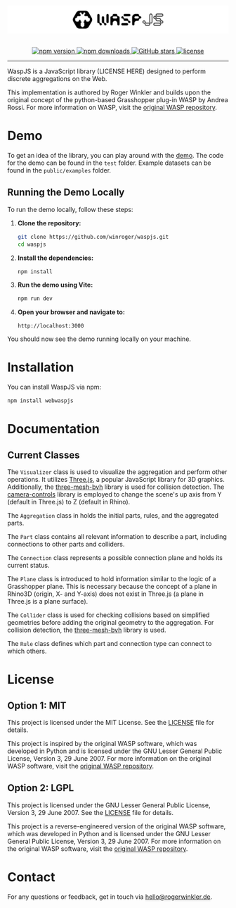<div style="width: 100%; height: auto; margin: 0 auto; display: flex; align-items: center; justify-content: center;">
    <img src="./public/static/banner.svg" alt="WaspJS Banner" style="width: 100%; height: auto;">
</div>
<br>


<p align="center">
    <a href="https://www.npmjs.com/package/webwaspjs">
        <img src="https://img.shields.io/npm/v/webwaspjs.svg" alt="npm version">
    </a>
    <a href="https://www.npmjs.com/package/webwaspjs">
        <img src="https://img.shields.io/npm/dm/webwaspjs.svg" alt="npm downloads">
    </a>
    <a href="https://github.com/winroger/waspjs">
        <img src="https://img.shields.io/github/stars/winroger/waspjs.svg" alt="GitHub stars">
    </a>
    <a href="https://github.com/winroger/waspjs/LICENSE">
        <img src="https://img.shields.io/github/license/winroger/waspjs.svg" alt="license">
    </a>
</p>

---
WaspJS is a JavaScript library (LICENSE HERE) designed to perform discrete aggregations on the Web.

This implementation is authored by Roger Winkler and builds upon the original concept of the python-based Grasshopper plug-in WASP by Andrea Rossi. For more information on WASP, visit the [original WASP repository](https://github.com/ar0551/Wasp).

# Demo

To get an idea of the library, you can play around with the [demo](https://winroger.github.io/waspjs/). The code for the demo can be found in the `test` folder. Example datasets can be found in the `public/examples` folder.

## Running the Demo Locally

To run the demo locally, follow these steps:

1. **Clone the repository:**

    ```bash
    git clone https://github.com/winroger/waspjs.git
    cd waspjs
    ```

2. **Install the dependencies:**

    ```bash
    npm install
    ```

3. **Run the demo using Vite:**

    ```bash
    npm run dev
    ```

4. **Open your browser and navigate to:**

    ```
    http://localhost:3000
    ```

You should now see the demo running locally on your machine.

# Installation

You can install WaspJS via npm:

```bash
npm install webwaspjs
```

# Documentation

## Current Classes

The `Visualizer` class is used to visualize the aggregation and perform other operations. It utilizes [Three.js](https://threejs.org/), a popular JavaScript library for 3D graphics. Additionally, the [three-mesh-bvh](https://github.com/gkjohnson/three-mesh-bvh) library is used for collision detection. The [camera-controls](https://github.com/yomotsu/camera-controls) library is employed to change the scene's up axis from Y (default in Three.js) to Z (default in Rhino).

The `Aggregation` class in holds the initial parts, rules, and the aggregated parts.

The `Part` class contains all relevant information to describe a part, including connections to other parts and colliders.

The `Connection` class represents a possible connection plane and holds its current status.

The `Plane` class is introduced to hold information similar to the logic of a Grasshopper plane. This is necessary because the concept of a plane in Rhino3D (origin, X- and Y-axis) does not exist in Three.js (a plane in Three.js is a plane surface).

The `Collider` class is used for checking collisions based on simplified geometries before adding the original geometry to the aggregation. For collision detection, the [three-mesh-bvh](https://github.com/gkjohnson/three-mesh-bvh) library is used.

The `Rule` class defines which part and connection type can connect to which others.

# License

## Option 1: MIT

This project is licensed under the MIT License. See the [LICENSE](LICENSE) file for details.

This project is inspired by the original WASP software, which was developed in Python and is licensed under the GNU Lesser General Public License, Version 3, 29 June 2007. For more information on the original WASP software, visit the [original WASP repository](https://github.com/ar0551/Wasp).

## Option 2: LGPL

This project is licensed under the GNU Lesser General Public License, Version 3, 29 June 2007. See the [LICENSE](LICENSE) file for details.

This project is a reverse-engineered version of the original WASP software, which was developed in Python and is licensed under the GNU Lesser General Public License, Version 3, 29 June 2007. For more information on the original WASP software, visit the [original WASP repository](https://github.com/ar0551/Wasp).

# Contact

For any questions or feedback, get in touch via [hello@rogerwinkler.de](mailto:hello@rogerwinkler.de).
